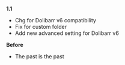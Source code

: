 
**1.1**
* Chg for Dolibarr v6 compatibility
* Fix for custom folder
* Add new advanced setting for Dolibarr v6

**Before**
* The past is the past